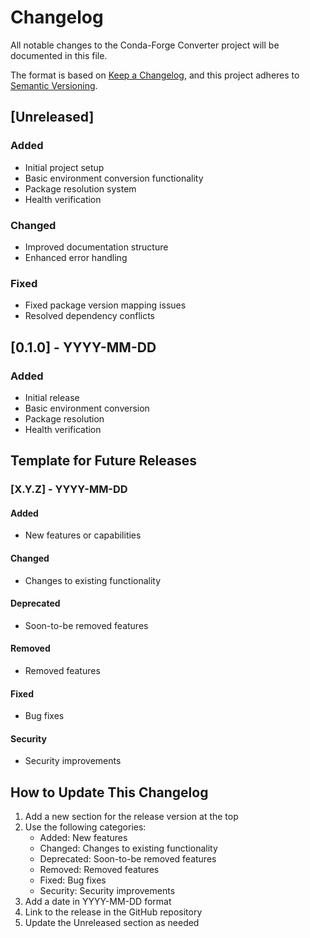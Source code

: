 # Changelog

All notable changes to the Conda-Forge Converter project will be documented in this file.

The format is based on [Keep a Changelog](https://keepachangelog.com/en/1.0.0/),
and this project adheres to [Semantic Versioning](https://semver.org/spec/v2.0.0.html).

## \[Unreleased\]

### Added

- Initial project setup
- Basic environment conversion functionality
- Package resolution system
- Health verification

### Changed

- Improved documentation structure
- Enhanced error handling

### Fixed

- Fixed package version mapping issues
- Resolved dependency conflicts

## \[0.1.0\] - YYYY-MM-DD

### Added

- Initial release
- Basic environment conversion
- Package resolution
- Health verification

## Template for Future Releases

### \[X.Y.Z\] - YYYY-MM-DD

#### Added

- New features or capabilities

#### Changed

- Changes to existing functionality

#### Deprecated

- Soon-to-be removed features

#### Removed

- Removed features

#### Fixed

- Bug fixes

#### Security

- Security improvements

## How to Update This Changelog

1. Add a new section for the release version at the top
1. Use the following categories:
   - Added: New features
   - Changed: Changes to existing functionality
   - Deprecated: Soon-to-be removed features
   - Removed: Removed features
   - Fixed: Bug fixes
   - Security: Security improvements
1. Add a date in YYYY-MM-DD format
1. Link to the release in the GitHub repository
1. Update the Unreleased section as needed
